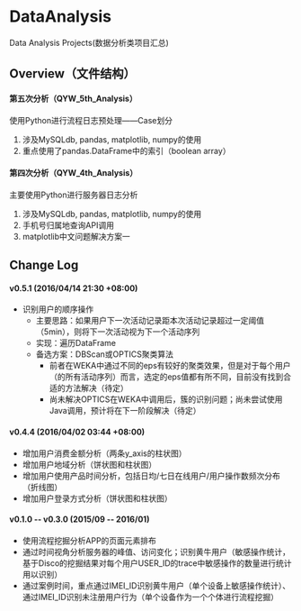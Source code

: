 # DataAnalysis
Data Analysis Projects(数据分析类项目汇总)

Overview（文件结构）
----------
#### 第五次分析（QYW_5th_Analysis）
使用Python进行流程日志预处理——Case划分</br>
1. 涉及MySQLdb, pandas, matplotlib, numpy的使用</br>
2. 重点使用了pandas.DataFrame中的索引（boolean array）</br>

#### 第四次分析（QYW_4th_Analysis）
主要使用Python进行服务器日志分析</br>
1. 涉及MySQLdb, pandas, matplotlib, numpy的使用</br>
2. 手机号归属地查询API调用</br>
3. matplotlib中文问题解决方案一</br>

Change Log
----------
#### v0.5.1 (2016/04/14 21:30 +08:00)
* 识别用户的顺序操作
	* 主要思路：如果用户下一次活动记录距本次活动记录超过一定阈值（5min），则将下一次活动视为下一个活动序列
	* 实现：遍历DataFrame
	* 备选方案：DBScan或OPTICS聚类算法
		* 前者在WEKA中通过不同的eps有较好的聚类效果，但是对于每个用户（的所有活动序列）而言，选定的eps值都有所不同，目前没有找到合适的方法解决（待定）
		* 尚未解决OPTICS在WEKA中调用后，簇的识别问题；尚未尝试使用Java调用，预计将在下一阶段解决（待定）


#### v0.4.4 (2016/04/02 03:44 +08:00)
* 增加用户消费金额分析（两条y_axis的柱状图）
* 增加用户地域分析（饼状图和柱状图）
* 增加用户使用产品时间分析，包括日均/七日在线用户/用户操作数频次分布（折线图）
* 增加用户登录方式分析（饼状图和柱状图）

#### v0.1.0 -- v0.3.0 (2015/09 -- 2016/01)
* 使用流程挖掘分析APP的页面元素排布
* 通过时间视角分析服务器的峰值、访问变化；识别黄牛用户（敏感操作统计，基于Disco的挖掘结果对每个用户USER_ID的trace中敏感操作的数量进行统计用以识别）
* 通过案例时间，重点通过IMEI_ID识别黄牛用户（单个设备上敏感操作统计）、通过IMEI_ID识别未注册用户行为（单个设备作为一个个体进行流程挖掘）